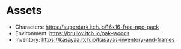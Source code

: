 # Assets
* Characters: https://superdark.itch.io/16x16-free-npc-pack
* Environment: https://brullov.itch.io/oak-woods
* Inventory: https://kasayaa.itch.io/kasayas-inventory-and-frames
